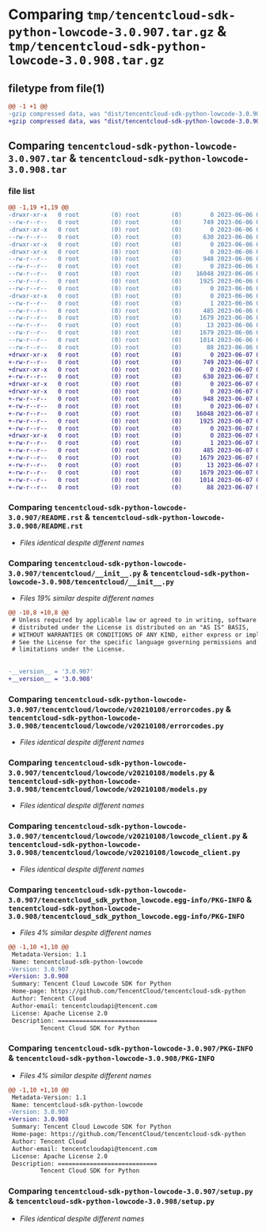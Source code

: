 # Comparing `tmp/tencentcloud-sdk-python-lowcode-3.0.907.tar.gz` & `tmp/tencentcloud-sdk-python-lowcode-3.0.908.tar.gz`

## filetype from file(1)

```diff
@@ -1 +1 @@
-gzip compressed data, was "dist/tencentcloud-sdk-python-lowcode-3.0.907.tar", last modified: Tue Jun  6 02:30:02 2023, max compression
+gzip compressed data, was "dist/tencentcloud-sdk-python-lowcode-3.0.908.tar", last modified: Wed Jun  7 00:27:44 2023, max compression
```

## Comparing `tencentcloud-sdk-python-lowcode-3.0.907.tar` & `tencentcloud-sdk-python-lowcode-3.0.908.tar`

### file list

```diff
@@ -1,19 +1,19 @@
-drwxr-xr-x   0 root         (0) root         (0)        0 2023-06-06 02:30:02.000000 tencentcloud-sdk-python-lowcode-3.0.907/
--rw-r--r--   0 root         (0) root         (0)      749 2023-06-06 02:30:02.000000 tencentcloud-sdk-python-lowcode-3.0.907/README.rst
-drwxr-xr-x   0 root         (0) root         (0)        0 2023-06-06 02:30:02.000000 tencentcloud-sdk-python-lowcode-3.0.907/tencentcloud/
--rw-r--r--   0 root         (0) root         (0)      630 2023-06-06 02:30:02.000000 tencentcloud-sdk-python-lowcode-3.0.907/tencentcloud/__init__.py
-drwxr-xr-x   0 root         (0) root         (0)        0 2023-06-06 02:30:02.000000 tencentcloud-sdk-python-lowcode-3.0.907/tencentcloud/lowcode/
-drwxr-xr-x   0 root         (0) root         (0)        0 2023-06-06 02:30:02.000000 tencentcloud-sdk-python-lowcode-3.0.907/tencentcloud/lowcode/v20210108/
--rw-r--r--   0 root         (0) root         (0)      948 2023-06-06 02:30:02.000000 tencentcloud-sdk-python-lowcode-3.0.907/tencentcloud/lowcode/v20210108/errorcodes.py
--rw-r--r--   0 root         (0) root         (0)        0 2023-06-06 02:30:02.000000 tencentcloud-sdk-python-lowcode-3.0.907/tencentcloud/lowcode/v20210108/__init__.py
--rw-r--r--   0 root         (0) root         (0)    16048 2023-06-06 02:30:02.000000 tencentcloud-sdk-python-lowcode-3.0.907/tencentcloud/lowcode/v20210108/models.py
--rw-r--r--   0 root         (0) root         (0)     1925 2023-06-06 02:30:02.000000 tencentcloud-sdk-python-lowcode-3.0.907/tencentcloud/lowcode/v20210108/lowcode_client.py
--rw-r--r--   0 root         (0) root         (0)        0 2023-06-06 02:30:02.000000 tencentcloud-sdk-python-lowcode-3.0.907/tencentcloud/lowcode/__init__.py
-drwxr-xr-x   0 root         (0) root         (0)        0 2023-06-06 02:30:02.000000 tencentcloud-sdk-python-lowcode-3.0.907/tencentcloud_sdk_python_lowcode.egg-info/
--rw-r--r--   0 root         (0) root         (0)        1 2023-06-06 02:30:02.000000 tencentcloud-sdk-python-lowcode-3.0.907/tencentcloud_sdk_python_lowcode.egg-info/dependency_links.txt
--rw-r--r--   0 root         (0) root         (0)      485 2023-06-06 02:30:02.000000 tencentcloud-sdk-python-lowcode-3.0.907/tencentcloud_sdk_python_lowcode.egg-info/SOURCES.txt
--rw-r--r--   0 root         (0) root         (0)     1679 2023-06-06 02:30:02.000000 tencentcloud-sdk-python-lowcode-3.0.907/tencentcloud_sdk_python_lowcode.egg-info/PKG-INFO
--rw-r--r--   0 root         (0) root         (0)       13 2023-06-06 02:30:02.000000 tencentcloud-sdk-python-lowcode-3.0.907/tencentcloud_sdk_python_lowcode.egg-info/top_level.txt
--rw-r--r--   0 root         (0) root         (0)     1679 2023-06-06 02:30:02.000000 tencentcloud-sdk-python-lowcode-3.0.907/PKG-INFO
--rw-r--r--   0 root         (0) root         (0)     1014 2023-06-06 02:30:02.000000 tencentcloud-sdk-python-lowcode-3.0.907/setup.py
--rw-r--r--   0 root         (0) root         (0)       88 2023-06-06 02:30:02.000000 tencentcloud-sdk-python-lowcode-3.0.907/setup.cfg
+drwxr-xr-x   0 root         (0) root         (0)        0 2023-06-07 00:27:44.000000 tencentcloud-sdk-python-lowcode-3.0.908/
+-rw-r--r--   0 root         (0) root         (0)      749 2023-06-07 00:27:44.000000 tencentcloud-sdk-python-lowcode-3.0.908/README.rst
+drwxr-xr-x   0 root         (0) root         (0)        0 2023-06-07 00:27:44.000000 tencentcloud-sdk-python-lowcode-3.0.908/tencentcloud/
+-rw-r--r--   0 root         (0) root         (0)      630 2023-06-07 00:27:44.000000 tencentcloud-sdk-python-lowcode-3.0.908/tencentcloud/__init__.py
+drwxr-xr-x   0 root         (0) root         (0)        0 2023-06-07 00:27:44.000000 tencentcloud-sdk-python-lowcode-3.0.908/tencentcloud/lowcode/
+drwxr-xr-x   0 root         (0) root         (0)        0 2023-06-07 00:27:44.000000 tencentcloud-sdk-python-lowcode-3.0.908/tencentcloud/lowcode/v20210108/
+-rw-r--r--   0 root         (0) root         (0)      948 2023-06-07 00:27:44.000000 tencentcloud-sdk-python-lowcode-3.0.908/tencentcloud/lowcode/v20210108/errorcodes.py
+-rw-r--r--   0 root         (0) root         (0)        0 2023-06-07 00:27:44.000000 tencentcloud-sdk-python-lowcode-3.0.908/tencentcloud/lowcode/v20210108/__init__.py
+-rw-r--r--   0 root         (0) root         (0)    16048 2023-06-07 00:27:44.000000 tencentcloud-sdk-python-lowcode-3.0.908/tencentcloud/lowcode/v20210108/models.py
+-rw-r--r--   0 root         (0) root         (0)     1925 2023-06-07 00:27:44.000000 tencentcloud-sdk-python-lowcode-3.0.908/tencentcloud/lowcode/v20210108/lowcode_client.py
+-rw-r--r--   0 root         (0) root         (0)        0 2023-06-07 00:27:44.000000 tencentcloud-sdk-python-lowcode-3.0.908/tencentcloud/lowcode/__init__.py
+drwxr-xr-x   0 root         (0) root         (0)        0 2023-06-07 00:27:44.000000 tencentcloud-sdk-python-lowcode-3.0.908/tencentcloud_sdk_python_lowcode.egg-info/
+-rw-r--r--   0 root         (0) root         (0)        1 2023-06-07 00:27:44.000000 tencentcloud-sdk-python-lowcode-3.0.908/tencentcloud_sdk_python_lowcode.egg-info/dependency_links.txt
+-rw-r--r--   0 root         (0) root         (0)      485 2023-06-07 00:27:44.000000 tencentcloud-sdk-python-lowcode-3.0.908/tencentcloud_sdk_python_lowcode.egg-info/SOURCES.txt
+-rw-r--r--   0 root         (0) root         (0)     1679 2023-06-07 00:27:44.000000 tencentcloud-sdk-python-lowcode-3.0.908/tencentcloud_sdk_python_lowcode.egg-info/PKG-INFO
+-rw-r--r--   0 root         (0) root         (0)       13 2023-06-07 00:27:44.000000 tencentcloud-sdk-python-lowcode-3.0.908/tencentcloud_sdk_python_lowcode.egg-info/top_level.txt
+-rw-r--r--   0 root         (0) root         (0)     1679 2023-06-07 00:27:44.000000 tencentcloud-sdk-python-lowcode-3.0.908/PKG-INFO
+-rw-r--r--   0 root         (0) root         (0)     1014 2023-06-07 00:27:44.000000 tencentcloud-sdk-python-lowcode-3.0.908/setup.py
+-rw-r--r--   0 root         (0) root         (0)       88 2023-06-07 00:27:44.000000 tencentcloud-sdk-python-lowcode-3.0.908/setup.cfg
```

### Comparing `tencentcloud-sdk-python-lowcode-3.0.907/README.rst` & `tencentcloud-sdk-python-lowcode-3.0.908/README.rst`

 * *Files identical despite different names*

### Comparing `tencentcloud-sdk-python-lowcode-3.0.907/tencentcloud/__init__.py` & `tencentcloud-sdk-python-lowcode-3.0.908/tencentcloud/__init__.py`

 * *Files 19% similar despite different names*

```diff
@@ -10,8 +10,8 @@
 # Unless required by applicable law or agreed to in writing, software
 # distributed under the License is distributed on an "AS IS" BASIS,
 # WITHOUT WARRANTIES OR CONDITIONS OF ANY KIND, either express or implied.
 # See the License for the specific language governing permissions and
 # limitations under the License.
 
 
-__version__ = '3.0.907'
+__version__ = '3.0.908'
```

### Comparing `tencentcloud-sdk-python-lowcode-3.0.907/tencentcloud/lowcode/v20210108/errorcodes.py` & `tencentcloud-sdk-python-lowcode-3.0.908/tencentcloud/lowcode/v20210108/errorcodes.py`

 * *Files identical despite different names*

### Comparing `tencentcloud-sdk-python-lowcode-3.0.907/tencentcloud/lowcode/v20210108/models.py` & `tencentcloud-sdk-python-lowcode-3.0.908/tencentcloud/lowcode/v20210108/models.py`

 * *Files identical despite different names*

### Comparing `tencentcloud-sdk-python-lowcode-3.0.907/tencentcloud/lowcode/v20210108/lowcode_client.py` & `tencentcloud-sdk-python-lowcode-3.0.908/tencentcloud/lowcode/v20210108/lowcode_client.py`

 * *Files identical despite different names*

### Comparing `tencentcloud-sdk-python-lowcode-3.0.907/tencentcloud_sdk_python_lowcode.egg-info/PKG-INFO` & `tencentcloud-sdk-python-lowcode-3.0.908/tencentcloud_sdk_python_lowcode.egg-info/PKG-INFO`

 * *Files 4% similar despite different names*

```diff
@@ -1,10 +1,10 @@
 Metadata-Version: 1.1
 Name: tencentcloud-sdk-python-lowcode
-Version: 3.0.907
+Version: 3.0.908
 Summary: Tencent Cloud Lowcode SDK for Python
 Home-page: https://github.com/TencentCloud/tencentcloud-sdk-python
 Author: Tencent Cloud
 Author-email: tencentcloudapi@tencent.com
 License: Apache License 2.0
 Description: ============================
         Tencent Cloud SDK for Python
```

### Comparing `tencentcloud-sdk-python-lowcode-3.0.907/PKG-INFO` & `tencentcloud-sdk-python-lowcode-3.0.908/PKG-INFO`

 * *Files 4% similar despite different names*

```diff
@@ -1,10 +1,10 @@
 Metadata-Version: 1.1
 Name: tencentcloud-sdk-python-lowcode
-Version: 3.0.907
+Version: 3.0.908
 Summary: Tencent Cloud Lowcode SDK for Python
 Home-page: https://github.com/TencentCloud/tencentcloud-sdk-python
 Author: Tencent Cloud
 Author-email: tencentcloudapi@tencent.com
 License: Apache License 2.0
 Description: ============================
         Tencent Cloud SDK for Python
```

### Comparing `tencentcloud-sdk-python-lowcode-3.0.907/setup.py` & `tencentcloud-sdk-python-lowcode-3.0.908/setup.py`

 * *Files identical despite different names*

